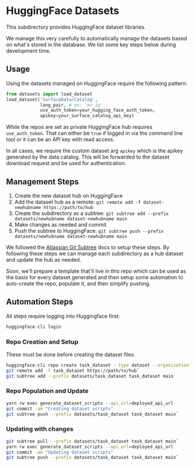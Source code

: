 # HuggingFace Datasets

This subdirectory provides HuggingFace dataset libraries.

We manage this very carefully to automatically manage the datasets based on
what's stored in the database.  We list some key steps below during development
time.

## Usage

Using the datasets managed on HuggingFace require the following pattern:

```py
from datasets import load_dataset
load_dataset('SurfaceData/Catalog',
             lang_pair, # ex: 'en_ig'
             use_auth_token=your_hugging_face_auth_token,
             apikey=your_surface_catalog_api_key)
```

While the repos are set as private HuggingFace hub requires `use_auth_token`.
That can either be `true` if logged in via the command line tool or it can be
an API key with read access.

In all cases, we require the custom dataset arg `apikey` which is the apikey
generated by the data catalog.  This will be forwarded to the dataset download
request and be used for authentication.

## Management Steps

1.  Create the new dataset hub on HuggingFace
1.  Add the dataset hub as a remote: `git remote add -f dataset-newhubname https://path/to/hub`
1.  Create the subdirectory as a subtree: `git subtree add --prefix datasets/newhubname dataset-newhubname main`
1.  Make changes as needed and commit
1.  Push the subtree to HuggingFace: `git subtree push --prefix datasets/newhubname dataset-newhubname main`

We followed the [Atlassian Git
Subtree](https://www.atlassian.com/git/tutorials/git-subtree) docs to setup
these steps.  By following these steps we can manage each subdirectory as a hub
dataset and update the hub as needed.

Soon, we'll prepare a template that'll live in this repo which can be used as
the basis for every dataset generated and then setup some automation to
auto-create the repo, populate it, and then simplify pushing.

## Automation Steps

All steps require logging into Huggingface first:

```sh
huggingface-cli login
```

### Repo Creation and Setup

These must be done before creating the dataset files.

```sh
huggingface-cli repo create task_dataset --type dataset --organization organization
git remote add -f task_dataset https://path/to/hub`
git subtree add --prefix datasets/task_dataset task_dataset main
```

### Repo Population and Update

```sh
yarn rw exec generate_dataset_scripts --api_url=deployed_api_url
git commit -am "Creating dataset scripts"
git subtree push --prefix datasets/task_dataset task_dataset main`
```

### Updating with changes

```sh
git subtree pull --prefix datasets/task_dataset task_dataset main`
yarn rw exec generate_dataset_scripts --api_url=deployed_api_url
git commit -am "Updating dataset scripts"
git subtree push --prefix datasets/task_dataset task_dataset main`
```

